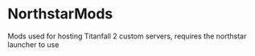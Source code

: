 # NorthstarMods
Mods used for hosting Titanfall 2 custom servers, requires the northstar launcher to use
